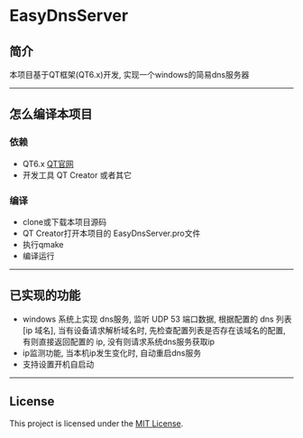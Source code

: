 # EasyDnsServer
## 简介
本项目基于QT框架(QT6.x)开发, 实现一个windows的简易dns服务器


---

## 怎么编译本项目
### 依赖
- QT6.x [QT官网](https://www.qt.io/)
- 开发工具 QT Creator 或者其它
### 编译
- clone或下载本项目源码
- QT Creator打开本项目的 EasyDnsServer.pro文件
- 执行qmake
- 编译运行

---

## 已实现的功能
- windows 系统上实现 dns服务, 监听 UDP 53 端口数据, 根据配置的 dns 列表[ip 域名], 当有设备请求解析域名时, 先检查配置列表是否存在该域名的配置, 有则直接返回配置的 ip, 没有则请求系统dns服务获取ip
- ip监测功能, 当本机ip发生变化时, 自动重启dns服务
- 支持设置开机自启动

---

## License
This project is licensed under the [MIT License](LICENSE).
